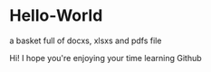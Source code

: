 # Hello-World
a basket full of docxs, xlsxs and pdfs file

Hi!
I hope you're enjoying your time learning Github
